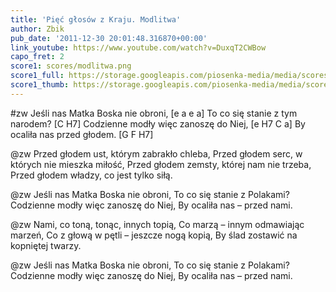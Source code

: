```yaml
---
title: 'Pięć głosów z Kraju. Modlitwa'
author: Zbik
pub_date: '2011-12-30 20:01:48.316870+00:00'
link_youtube: https://www.youtube.com/watch?v=DuxqT2CWBow
capo_fret: 2
score1: scores/modlitwa.png
score1_full: https://storage.googleapis.com/piosenka-media/media/scores/modlitwa.png
score1_thumb: https://storage.googleapis.com/piosenka-media/media/scores/modlitwa.png.180x0_q85_upscale.jpg
---
```


#zw
Jeśli nas Matka Boska nie obroni, [e a e a]
To co się stanie z tym narodem? [C H7]
Codzienne modły więc zanoszę do Niej, [e H7 C a]
By ocaliła nas przed głodem. [G F H7]

@zw
Przed głodem ust, którym zabrakło chleba,
Przed głodem serc, w których nie mieszka miłość,
Przed głodem zemsty, której nam nie trzeba,
Przed głodem władzy, co jest tylko siłą.

@zw
Jeśli nas Matka Boska nie obroni,
To co się stanie z Polakami?
Codzienne modły więc zanoszę do Niej,
By ocaliła nas – przed nami.

@zw
Nami, co toną, tonąc, innych topią,
Co marzą – innym odmawiając marzeń,
Co z głową w pętli – jeszcze nogą kopią,
By ślad zostawić na kopniętej twarzy.

@zw
Jeśli nas Matka Boska nie obroni,
To co się stanie z Polakami?
Codzienne modły więc zanoszę do Niej,
By ocaliła nas – przed nami.